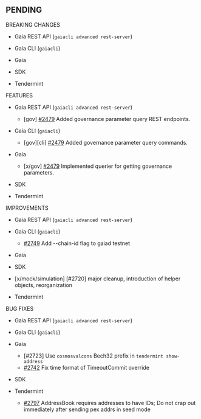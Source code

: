 ## PENDING

BREAKING CHANGES

* Gaia REST API (`gaiacli advanced rest-server`)

* Gaia CLI  (`gaiacli`)

* Gaia

* SDK

* Tendermint


FEATURES

* Gaia REST API (`gaiacli advanced rest-server`)
  * [gov] [\#2479](https://github.com/cosmos/cosmos-sdk/issues/2479) Added governance parameter
    query REST endpoints.

* Gaia CLI  (`gaiacli`)
  * [gov][cli] [\#2479](https://github.com/cosmos/cosmos-sdk/issues/2479) Added governance
    parameter query commands.

* Gaia
  * [x/gov] [#2479](https://github.com/cosmos/cosmos-sdk/issues/2479) Implemented querier
  for getting governance parameters.

* SDK

* Tendermint


IMPROVEMENTS

* Gaia REST API (`gaiacli advanced rest-server`)

* Gaia CLI  (`gaiacli`)
  * [\#2749](https://github.com/cosmos/cosmos-sdk/pull/2749) Add --chain-id flag to gaiad testnet

* Gaia

* SDK
 - [x/mock/simulation] [\#2720] major cleanup, introduction of helper objects, reorganization

* Tendermint


BUG FIXES

* Gaia REST API (`gaiacli advanced rest-server`)

* Gaia CLI  (`gaiacli`)

* Gaia
  * [\#2723] Use `cosmosvalcons` Bech32 prefix in `tendermint show-address`
  * [\#2742](https://github.com/cosmos/cosmos-sdk/issues/2742) Fix time format of TimeoutCommit override 
  
* SDK

* Tendermint
  * [\#2797](https://github.com/tendermint/tendermint/pull/2797) AddressBook requires addresses to have IDs; Do not crap out immediately after sending pex addrs in seed mode

